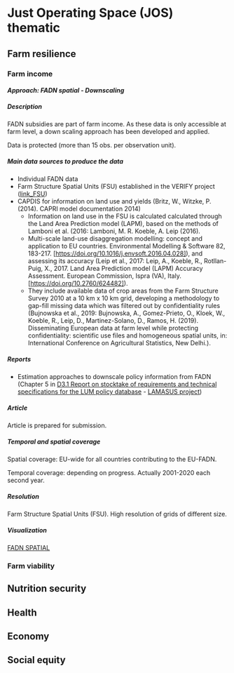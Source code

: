 # Just Operating Space (JOS) thematic

## Farm resilience

### Farm income

#### *Approach: FADN spatial - Downscaling*

##### *Description*
FADN subsidies are part of farm income. As these data is only accessible at farm level, a down scaling approach has been developed and applied.

Data is protected (more than 15 obs. per observation unit).

##### *Main data sources to produce the data*

* Individual FADN data
* Farm Structure Spatial Units (FSU) established in the VERIFY project ([link_FSU])
* CAPDIS for information on land use and yields (Britz, W., Witzke, P.  (2014). CAPRI model documentation 2014)
    * Information on land use in the FSU is calculated calculated through the Land Area Prediction model (LAPM), based on the methods of Lamboni et al. (2016: Lamboni, M. R. Koeble, A. Leip (2016).
    * Multi-scale land-use disaggregation modelling: concept and application to EU countries. Environmental Modelling & Software 82, 183-217. [https://doi.org/10.1016/j.envsoft.2016.04.028]), and assessing its accuracy (Leip et al., 2017: Leip, A., Koeble, R., Rotllan-Puig, X., 2017. Land Area Prediction model (LAPM) Accuracy Assessment. European Commission, Ispra (VA), Italy. [https://doi.org/10.2760/624482]). 
    * They include available data of crop areas from the Farm Structure Survey 2010 at a 10 km x 10 km grid, developing a methodology to gap-fill missing data which was filtered out by confidentiality rules (Bujnowska et al., 2019: Bujnowska, A., Gomez-Prieto, O., Kloek, W., Koeble, R., Leip, D., Martinez-Solano, D., Ramos, H. (2019). Disseminating European data at farm level while protecting confidentiality: scientific use files and homogeneous spatial units, in: International Conference on Agricultural Statistics, New Delhi.).

##### *Reports*

* Estimation approaches to downscale policy information from FADN (Chapter 5 in [D3.1 Report on stocktake of requirements and technical specifications for the LUM policy database] - [LAMASUS project]) 

##### *Article*

Article is prepared for submission.

##### *Temporal and spatial coverage*

Spatial coverage: EU-wide for all countries contributing to the EU-FADN. 

Temporal coverage: depending on progress. Actually 2001-2020 each second year.

##### *Resolution*

Farm Structure Spatial Units (FSU). High resolution of grids of different size.

##### *Visualization*

[FADN SPATIAL]

### Farm viability


## Nutrition security 
                   
                   
                   
                   
## Health             
                   
                   
                   
## Economy            
                   
                   
                   
                   
                   
## Social equity    

[FADN SPATIAL]: https://humusklimanetz-couch.thuenen.de/fadn-spatial/
[link_FSU]: https://verify.lsce.ipsl.fr/
[D3.1 Report on stocktake of requirements and technical specifications for the LUM policy database]: https://www.lamasus.eu/wp-content/uploads/LAMASUS_D3.1-Report-on-Stocktake-of-Requirements-and-Technical-Specifications-for-the-LUM-Policy-Database.pdf
[LAMASUS project]: https://www.lamasus.eu/
[https://doi.org/10.1016/j.envsoft.2016.04.028]: https://doi.org/10.1016/j.envsoft.2016.04.028
[https://doi.org/10.2760/624482]: https://doi.org/10.2760/624482